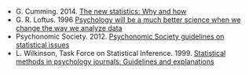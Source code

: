 * G. Cumming. 2014. [The new statistics: Why and how](http://pss.sagepub.com/content/25/1/7)
* G. R. Loftus. 1996 [Psychology will be a much better science when we change the way we analyze data](http://cdp.sagepub.com/content/5/6/161.refs)
* Psychonomic Society. 2012. [Psychonomic Society guidelines on statistical issues](http://www.springer.com/psychology?SGWID=0-10126-6-1390050-0)
* L. Wilkinson, Task Force on Statistical Inference. 1999. [Statistical methods in psychology journals: Guidelines and explanations](https://www.apa.org/pubs/journals/releases/amp-54-8-594.pdf)
